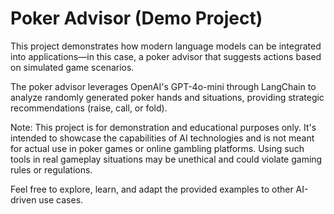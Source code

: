 # Poker Advisor (Demo Project)

This project demonstrates how modern language models can be integrated into applications—in this case, a poker advisor that suggests actions based on simulated game scenarios.

The poker advisor leverages OpenAI's GPT-4o-mini through LangChain to analyze randomly generated poker hands and situations, providing strategic recommendations (raise, call, or fold).

Note: This project is for demonstration and educational purposes only. It's intended to showcase the capabilities of AI technologies and is not meant for actual use in poker games or online gambling platforms. Using such tools in real gameplay situations may be unethical and could violate gaming rules or regulations.

Feel free to explore, learn, and adapt the provided examples to other AI-driven use cases.
